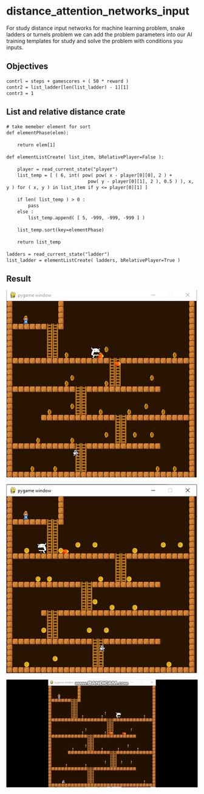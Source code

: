 # distance_attention_networks_input
For study distance input networks for machine learning problem, snake ladders or turnels problem we can add the problem parameters into our AI training templates for study and solve the problem with conditions you inputs.

## Objectives ##


```
contrl = steps + gamescores + ( 50 * reward )
contr2 = list_ladder[len(list_ladder) - 1][1]
contr3 = 1
```

## List and relative distance crate ##


```
# take memeber element for sort
def elementPhase(elem):

    return elem[1]
	
def elementListCreate( list_item, bRelativePlayer=False ):

	player = read_current_state("player")
	list_temp = [ ( 6, int( pow( pow( x - player[0][0], 2 ) + 
                              pow( y - player[0][1], 2 ), 0.5 ) ), x, y ) for ( x, y ) in list_item if y <= player[0][1] ]
	
	if len( list_temp ) > 0 :
		pass
	else :
		list_temp.append( [ 5, -999, -999, -999 ] )
		
	list_temp.sort(key=elementPhase)

	return list_temp
  
ladders = read_current_state("ladder")
list_ladder = elementListCreate( ladders, bRelativePlayer=True )
```

## Result ##

![sample picutre](https://github.com/jkaewprateep/distance_attention_networks_input/blob/main/01.png?raw=true "sample picutre")

![sample picutre](https://github.com/jkaewprateep/distance_attention_networks_input/blob/main/02.png?raw=true "sample picutre")

![sample picutre](https://github.com/jkaewprateep/distance_attention_networks_input/blob/main/MonsterKong.gif?raw=true "sample picutre")
